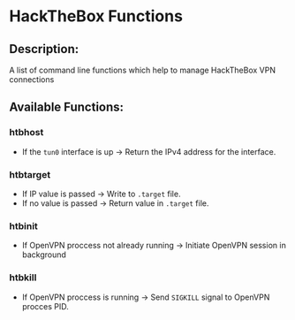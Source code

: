 # HackTheBox Functions

## Description:
A list of command line functions which help to manage HackTheBox VPN connections

## Available Functions:
### htbhost
- If the `tun0` interface is up -> Return the IPv4 address for the interface.

### htbtarget
- If IP value is passed -> Write to `.target` file.
- If no value is passed -> Return value in `.target` file.

### htbinit
- If OpenVPN proccess not already running -> Initiate OpenVPN session in background

### htbkill
- If OpenVPN proccess is running -> Send `SIGKILL` signal to OpenVPN procces PID.

